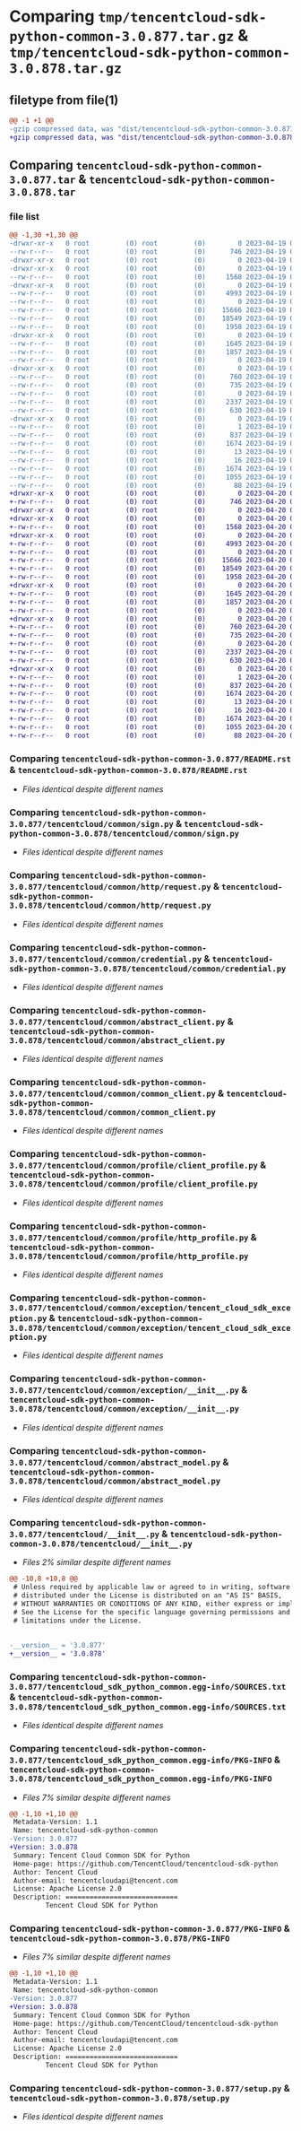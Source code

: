 # Comparing `tmp/tencentcloud-sdk-python-common-3.0.877.tar.gz` & `tmp/tencentcloud-sdk-python-common-3.0.878.tar.gz`

## filetype from file(1)

```diff
@@ -1 +1 @@
-gzip compressed data, was "dist/tencentcloud-sdk-python-common-3.0.877.tar", last modified: Wed Apr 19 09:10:59 2023, max compression
+gzip compressed data, was "dist/tencentcloud-sdk-python-common-3.0.878.tar", last modified: Thu Apr 20 00:24:49 2023, max compression
```

## Comparing `tencentcloud-sdk-python-common-3.0.877.tar` & `tencentcloud-sdk-python-common-3.0.878.tar`

### file list

```diff
@@ -1,30 +1,30 @@
-drwxr-xr-x   0 root         (0) root         (0)        0 2023-04-19 09:10:59.000000 tencentcloud-sdk-python-common-3.0.877/
--rw-r--r--   0 root         (0) root         (0)      746 2023-04-19 09:10:59.000000 tencentcloud-sdk-python-common-3.0.877/README.rst
-drwxr-xr-x   0 root         (0) root         (0)        0 2023-04-19 09:10:59.000000 tencentcloud-sdk-python-common-3.0.877/tencentcloud/
-drwxr-xr-x   0 root         (0) root         (0)        0 2023-04-19 09:10:59.000000 tencentcloud-sdk-python-common-3.0.877/tencentcloud/common/
--rw-r--r--   0 root         (0) root         (0)     1568 2023-04-19 09:10:59.000000 tencentcloud-sdk-python-common-3.0.877/tencentcloud/common/sign.py
-drwxr-xr-x   0 root         (0) root         (0)        0 2023-04-19 09:10:59.000000 tencentcloud-sdk-python-common-3.0.877/tencentcloud/common/http/
--rw-r--r--   0 root         (0) root         (0)     4993 2023-04-19 09:10:59.000000 tencentcloud-sdk-python-common-3.0.877/tencentcloud/common/http/request.py
--rw-r--r--   0 root         (0) root         (0)        0 2023-04-19 09:10:59.000000 tencentcloud-sdk-python-common-3.0.877/tencentcloud/common/http/__init__.py
--rw-r--r--   0 root         (0) root         (0)    15666 2023-04-19 09:10:59.000000 tencentcloud-sdk-python-common-3.0.877/tencentcloud/common/credential.py
--rw-r--r--   0 root         (0) root         (0)    18549 2023-04-19 09:10:59.000000 tencentcloud-sdk-python-common-3.0.877/tencentcloud/common/abstract_client.py
--rw-r--r--   0 root         (0) root         (0)     1958 2023-04-19 09:10:59.000000 tencentcloud-sdk-python-common-3.0.877/tencentcloud/common/common_client.py
-drwxr-xr-x   0 root         (0) root         (0)        0 2023-04-19 09:10:59.000000 tencentcloud-sdk-python-common-3.0.877/tencentcloud/common/profile/
--rw-r--r--   0 root         (0) root         (0)     1645 2023-04-19 09:10:59.000000 tencentcloud-sdk-python-common-3.0.877/tencentcloud/common/profile/client_profile.py
--rw-r--r--   0 root         (0) root         (0)     1857 2023-04-19 09:10:59.000000 tencentcloud-sdk-python-common-3.0.877/tencentcloud/common/profile/http_profile.py
--rw-r--r--   0 root         (0) root         (0)        0 2023-04-19 09:10:59.000000 tencentcloud-sdk-python-common-3.0.877/tencentcloud/common/profile/__init__.py
-drwxr-xr-x   0 root         (0) root         (0)        0 2023-04-19 09:10:59.000000 tencentcloud-sdk-python-common-3.0.877/tencentcloud/common/exception/
--rw-r--r--   0 root         (0) root         (0)      760 2023-04-19 09:10:59.000000 tencentcloud-sdk-python-common-3.0.877/tencentcloud/common/exception/tencent_cloud_sdk_exception.py
--rw-r--r--   0 root         (0) root         (0)      735 2023-04-19 09:10:59.000000 tencentcloud-sdk-python-common-3.0.877/tencentcloud/common/exception/__init__.py
--rw-r--r--   0 root         (0) root         (0)        0 2023-04-19 09:10:59.000000 tencentcloud-sdk-python-common-3.0.877/tencentcloud/common/__init__.py
--rw-r--r--   0 root         (0) root         (0)     2337 2023-04-19 09:10:59.000000 tencentcloud-sdk-python-common-3.0.877/tencentcloud/common/abstract_model.py
--rw-r--r--   0 root         (0) root         (0)      630 2023-04-19 09:10:59.000000 tencentcloud-sdk-python-common-3.0.877/tencentcloud/__init__.py
-drwxr-xr-x   0 root         (0) root         (0)        0 2023-04-19 09:10:59.000000 tencentcloud-sdk-python-common-3.0.877/tencentcloud_sdk_python_common.egg-info/
--rw-r--r--   0 root         (0) root         (0)        1 2023-04-19 09:10:59.000000 tencentcloud-sdk-python-common-3.0.877/tencentcloud_sdk_python_common.egg-info/dependency_links.txt
--rw-r--r--   0 root         (0) root         (0)      837 2023-04-19 09:10:59.000000 tencentcloud-sdk-python-common-3.0.877/tencentcloud_sdk_python_common.egg-info/SOURCES.txt
--rw-r--r--   0 root         (0) root         (0)     1674 2023-04-19 09:10:59.000000 tencentcloud-sdk-python-common-3.0.877/tencentcloud_sdk_python_common.egg-info/PKG-INFO
--rw-r--r--   0 root         (0) root         (0)       13 2023-04-19 09:10:59.000000 tencentcloud-sdk-python-common-3.0.877/tencentcloud_sdk_python_common.egg-info/top_level.txt
--rw-r--r--   0 root         (0) root         (0)       16 2023-04-19 09:10:59.000000 tencentcloud-sdk-python-common-3.0.877/tencentcloud_sdk_python_common.egg-info/requires.txt
--rw-r--r--   0 root         (0) root         (0)     1674 2023-04-19 09:10:59.000000 tencentcloud-sdk-python-common-3.0.877/PKG-INFO
--rw-r--r--   0 root         (0) root         (0)     1055 2023-04-19 09:10:59.000000 tencentcloud-sdk-python-common-3.0.877/setup.py
--rw-r--r--   0 root         (0) root         (0)       88 2023-04-19 09:10:59.000000 tencentcloud-sdk-python-common-3.0.877/setup.cfg
+drwxr-xr-x   0 root         (0) root         (0)        0 2023-04-20 00:24:49.000000 tencentcloud-sdk-python-common-3.0.878/
+-rw-r--r--   0 root         (0) root         (0)      746 2023-04-20 00:24:49.000000 tencentcloud-sdk-python-common-3.0.878/README.rst
+drwxr-xr-x   0 root         (0) root         (0)        0 2023-04-20 00:24:49.000000 tencentcloud-sdk-python-common-3.0.878/tencentcloud/
+drwxr-xr-x   0 root         (0) root         (0)        0 2023-04-20 00:24:49.000000 tencentcloud-sdk-python-common-3.0.878/tencentcloud/common/
+-rw-r--r--   0 root         (0) root         (0)     1568 2023-04-20 00:24:49.000000 tencentcloud-sdk-python-common-3.0.878/tencentcloud/common/sign.py
+drwxr-xr-x   0 root         (0) root         (0)        0 2023-04-20 00:24:49.000000 tencentcloud-sdk-python-common-3.0.878/tencentcloud/common/http/
+-rw-r--r--   0 root         (0) root         (0)     4993 2023-04-20 00:24:49.000000 tencentcloud-sdk-python-common-3.0.878/tencentcloud/common/http/request.py
+-rw-r--r--   0 root         (0) root         (0)        0 2023-04-20 00:24:49.000000 tencentcloud-sdk-python-common-3.0.878/tencentcloud/common/http/__init__.py
+-rw-r--r--   0 root         (0) root         (0)    15666 2023-04-20 00:24:49.000000 tencentcloud-sdk-python-common-3.0.878/tencentcloud/common/credential.py
+-rw-r--r--   0 root         (0) root         (0)    18549 2023-04-20 00:24:49.000000 tencentcloud-sdk-python-common-3.0.878/tencentcloud/common/abstract_client.py
+-rw-r--r--   0 root         (0) root         (0)     1958 2023-04-20 00:24:49.000000 tencentcloud-sdk-python-common-3.0.878/tencentcloud/common/common_client.py
+drwxr-xr-x   0 root         (0) root         (0)        0 2023-04-20 00:24:49.000000 tencentcloud-sdk-python-common-3.0.878/tencentcloud/common/profile/
+-rw-r--r--   0 root         (0) root         (0)     1645 2023-04-20 00:24:49.000000 tencentcloud-sdk-python-common-3.0.878/tencentcloud/common/profile/client_profile.py
+-rw-r--r--   0 root         (0) root         (0)     1857 2023-04-20 00:24:49.000000 tencentcloud-sdk-python-common-3.0.878/tencentcloud/common/profile/http_profile.py
+-rw-r--r--   0 root         (0) root         (0)        0 2023-04-20 00:24:49.000000 tencentcloud-sdk-python-common-3.0.878/tencentcloud/common/profile/__init__.py
+drwxr-xr-x   0 root         (0) root         (0)        0 2023-04-20 00:24:49.000000 tencentcloud-sdk-python-common-3.0.878/tencentcloud/common/exception/
+-rw-r--r--   0 root         (0) root         (0)      760 2023-04-20 00:24:49.000000 tencentcloud-sdk-python-common-3.0.878/tencentcloud/common/exception/tencent_cloud_sdk_exception.py
+-rw-r--r--   0 root         (0) root         (0)      735 2023-04-20 00:24:49.000000 tencentcloud-sdk-python-common-3.0.878/tencentcloud/common/exception/__init__.py
+-rw-r--r--   0 root         (0) root         (0)        0 2023-04-20 00:24:49.000000 tencentcloud-sdk-python-common-3.0.878/tencentcloud/common/__init__.py
+-rw-r--r--   0 root         (0) root         (0)     2337 2023-04-20 00:24:49.000000 tencentcloud-sdk-python-common-3.0.878/tencentcloud/common/abstract_model.py
+-rw-r--r--   0 root         (0) root         (0)      630 2023-04-20 00:24:49.000000 tencentcloud-sdk-python-common-3.0.878/tencentcloud/__init__.py
+drwxr-xr-x   0 root         (0) root         (0)        0 2023-04-20 00:24:49.000000 tencentcloud-sdk-python-common-3.0.878/tencentcloud_sdk_python_common.egg-info/
+-rw-r--r--   0 root         (0) root         (0)        1 2023-04-20 00:24:49.000000 tencentcloud-sdk-python-common-3.0.878/tencentcloud_sdk_python_common.egg-info/dependency_links.txt
+-rw-r--r--   0 root         (0) root         (0)      837 2023-04-20 00:24:49.000000 tencentcloud-sdk-python-common-3.0.878/tencentcloud_sdk_python_common.egg-info/SOURCES.txt
+-rw-r--r--   0 root         (0) root         (0)     1674 2023-04-20 00:24:49.000000 tencentcloud-sdk-python-common-3.0.878/tencentcloud_sdk_python_common.egg-info/PKG-INFO
+-rw-r--r--   0 root         (0) root         (0)       13 2023-04-20 00:24:49.000000 tencentcloud-sdk-python-common-3.0.878/tencentcloud_sdk_python_common.egg-info/top_level.txt
+-rw-r--r--   0 root         (0) root         (0)       16 2023-04-20 00:24:49.000000 tencentcloud-sdk-python-common-3.0.878/tencentcloud_sdk_python_common.egg-info/requires.txt
+-rw-r--r--   0 root         (0) root         (0)     1674 2023-04-20 00:24:49.000000 tencentcloud-sdk-python-common-3.0.878/PKG-INFO
+-rw-r--r--   0 root         (0) root         (0)     1055 2023-04-20 00:24:49.000000 tencentcloud-sdk-python-common-3.0.878/setup.py
+-rw-r--r--   0 root         (0) root         (0)       88 2023-04-20 00:24:49.000000 tencentcloud-sdk-python-common-3.0.878/setup.cfg
```

### Comparing `tencentcloud-sdk-python-common-3.0.877/README.rst` & `tencentcloud-sdk-python-common-3.0.878/README.rst`

 * *Files identical despite different names*

### Comparing `tencentcloud-sdk-python-common-3.0.877/tencentcloud/common/sign.py` & `tencentcloud-sdk-python-common-3.0.878/tencentcloud/common/sign.py`

 * *Files identical despite different names*

### Comparing `tencentcloud-sdk-python-common-3.0.877/tencentcloud/common/http/request.py` & `tencentcloud-sdk-python-common-3.0.878/tencentcloud/common/http/request.py`

 * *Files identical despite different names*

### Comparing `tencentcloud-sdk-python-common-3.0.877/tencentcloud/common/credential.py` & `tencentcloud-sdk-python-common-3.0.878/tencentcloud/common/credential.py`

 * *Files identical despite different names*

### Comparing `tencentcloud-sdk-python-common-3.0.877/tencentcloud/common/abstract_client.py` & `tencentcloud-sdk-python-common-3.0.878/tencentcloud/common/abstract_client.py`

 * *Files identical despite different names*

### Comparing `tencentcloud-sdk-python-common-3.0.877/tencentcloud/common/common_client.py` & `tencentcloud-sdk-python-common-3.0.878/tencentcloud/common/common_client.py`

 * *Files identical despite different names*

### Comparing `tencentcloud-sdk-python-common-3.0.877/tencentcloud/common/profile/client_profile.py` & `tencentcloud-sdk-python-common-3.0.878/tencentcloud/common/profile/client_profile.py`

 * *Files identical despite different names*

### Comparing `tencentcloud-sdk-python-common-3.0.877/tencentcloud/common/profile/http_profile.py` & `tencentcloud-sdk-python-common-3.0.878/tencentcloud/common/profile/http_profile.py`

 * *Files identical despite different names*

### Comparing `tencentcloud-sdk-python-common-3.0.877/tencentcloud/common/exception/tencent_cloud_sdk_exception.py` & `tencentcloud-sdk-python-common-3.0.878/tencentcloud/common/exception/tencent_cloud_sdk_exception.py`

 * *Files identical despite different names*

### Comparing `tencentcloud-sdk-python-common-3.0.877/tencentcloud/common/exception/__init__.py` & `tencentcloud-sdk-python-common-3.0.878/tencentcloud/common/exception/__init__.py`

 * *Files identical despite different names*

### Comparing `tencentcloud-sdk-python-common-3.0.877/tencentcloud/common/abstract_model.py` & `tencentcloud-sdk-python-common-3.0.878/tencentcloud/common/abstract_model.py`

 * *Files identical despite different names*

### Comparing `tencentcloud-sdk-python-common-3.0.877/tencentcloud/__init__.py` & `tencentcloud-sdk-python-common-3.0.878/tencentcloud/__init__.py`

 * *Files 2% similar despite different names*

```diff
@@ -10,8 +10,8 @@
 # Unless required by applicable law or agreed to in writing, software
 # distributed under the License is distributed on an "AS IS" BASIS,
 # WITHOUT WARRANTIES OR CONDITIONS OF ANY KIND, either express or implied.
 # See the License for the specific language governing permissions and
 # limitations under the License.
 
 
-__version__ = '3.0.877'
+__version__ = '3.0.878'
```

### Comparing `tencentcloud-sdk-python-common-3.0.877/tencentcloud_sdk_python_common.egg-info/SOURCES.txt` & `tencentcloud-sdk-python-common-3.0.878/tencentcloud_sdk_python_common.egg-info/SOURCES.txt`

 * *Files identical despite different names*

### Comparing `tencentcloud-sdk-python-common-3.0.877/tencentcloud_sdk_python_common.egg-info/PKG-INFO` & `tencentcloud-sdk-python-common-3.0.878/tencentcloud_sdk_python_common.egg-info/PKG-INFO`

 * *Files 7% similar despite different names*

```diff
@@ -1,10 +1,10 @@
 Metadata-Version: 1.1
 Name: tencentcloud-sdk-python-common
-Version: 3.0.877
+Version: 3.0.878
 Summary: Tencent Cloud Common SDK for Python
 Home-page: https://github.com/TencentCloud/tencentcloud-sdk-python
 Author: Tencent Cloud
 Author-email: tencentcloudapi@tencent.com
 License: Apache License 2.0
 Description: ============================
         Tencent Cloud SDK for Python
```

### Comparing `tencentcloud-sdk-python-common-3.0.877/PKG-INFO` & `tencentcloud-sdk-python-common-3.0.878/PKG-INFO`

 * *Files 7% similar despite different names*

```diff
@@ -1,10 +1,10 @@
 Metadata-Version: 1.1
 Name: tencentcloud-sdk-python-common
-Version: 3.0.877
+Version: 3.0.878
 Summary: Tencent Cloud Common SDK for Python
 Home-page: https://github.com/TencentCloud/tencentcloud-sdk-python
 Author: Tencent Cloud
 Author-email: tencentcloudapi@tencent.com
 License: Apache License 2.0
 Description: ============================
         Tencent Cloud SDK for Python
```

### Comparing `tencentcloud-sdk-python-common-3.0.877/setup.py` & `tencentcloud-sdk-python-common-3.0.878/setup.py`

 * *Files identical despite different names*

